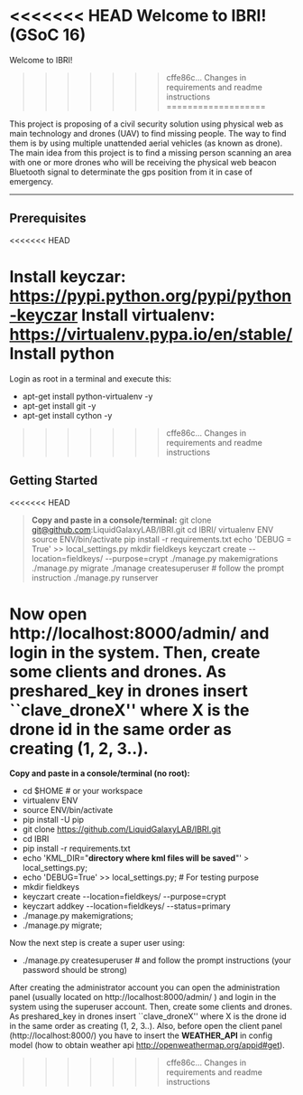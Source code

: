 <<<<<<< HEAD
Welcome to IBRI! (GSoC 16)
=======
Welcome to IBRI!
>>>>>>> cffe86c... Changes in requirements and readme instructions
===================

This project is proposing of a civil security solution using physical web as main technology and drones (UAV) to find missing people. The way to find them is by using multiple unattended aerial vehicles (as known as drone). The main idea from this project is to find a missing person scanning an area with one or more drones who will be receiving the physical web beacon Bluetooth signal to determinate the gps position from it in case of emergency.

----------

Prerequisites
----------
<<<<<<< HEAD

Install keyczar: https://pypi.python.org/pypi/python-keyczar
Install virtualenv: https://virtualenv.pypa.io/en/stable/
Install python
=======
Login as root in a terminal and execute this:

- apt-get install python-virtualenv -y
- apt-get install git -y
- apt-get install cython -y
>>>>>>> cffe86c... Changes in requirements and readme instructions

Getting Started
-------------

<<<<<<< HEAD
> **Copy and paste in a console/terminal:**
> git clone git@github.com:LiquidGalaxyLAB/IBRI.git
> cd IBRI/
> virtualenv ENV
> source ENV/bin/activate
> pip install -r requirements.txt
> echo 'DEBUG = True' >> local_settings.py
> mkdir fieldkeys
> keyczart create --location=fieldkeys/ --purpose=crypt
> ./manage.py makemigrations
> ./manage.py migrate
> ./manage createsuperuser # follow the prompt instruction
> ./manage.py runserver

Now open http://localhost:8000/admin/ and login in the system. Then, create some clients and drones. As preshared_key in drones insert ``clave_droneX'' where X is the drone id in the same order as creating (1, 2, 3..). 
=======
**Copy and paste in a console/terminal (no root):**

- cd $HOME # or your workspace
- virtualenv ENV
- source ENV/bin/activate
- pip install -U pip
- git clone https://github.com/LiquidGalaxyLAB/IBRI.git
- cd IBRI
- pip install -r requirements.txt
- echo 'KML_DIR="**directory where kml files will be saved**"' > local_settings.py;
- echo 'DEBUG=True' >> local_settings.py; # For testing purpose
- mkdir fieldkeys
- keyczart create --location=fieldkeys/ --purpose=crypt
- keyczart addkey --location=fieldkeys/ --status=primary
- ./manage.py makemigrations;
- ./manage.py migrate;

Now the next step is create a super user using:

- ./manage.py createsuperuser # and follow the prompt instructions (your password should be strong)

After creating the administrator account you can open the administration panel (usually located on http://localhost:8000/admin/ ) and login in the system using the superuser account. Then, create some clients and drones. As preshared_key in drones insert ``clave_droneX'' where X is the drone id in the same order as creating (1, 2, 3..). Also, before open the client panel (http://localhost:8000/) you have to insert the **WEATHER_API** in config model (how to obtain weather api http://openweathermap.org/appid#get). 
>>>>>>> cffe86c... Changes in requirements and readme instructions
